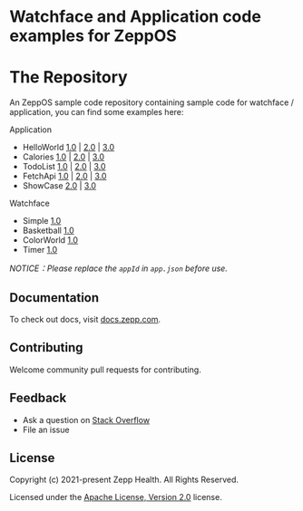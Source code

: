 # Watchface and Application code examples for ZeppOS

# The Repository

An ZeppOS sample code repository containing sample code for watchface / application, you can find some examples here:

Application

* HelloWorld [1.0](./application/1.0/hello-world) | [2.0](./application/2.0/hello-world)  | [3.0](./application/3.0/hello-world)
* Calories [1.0](./application/1.0/calories) | [2.0](./application/2.0/calories/) | [3.0](./application/3.0/calories/)
* TodoList [1.0](./application/1.0/todo-list) | [2.0](./application/2.0/todo-list) | [3.0](./application/3.0/todo-list)
* FetchApi [1.0](./application/1.0/fetch-api) | [2.0](./application/2.0/fetch-api) | [3.0](./application/3.0/fetch-api)
* ShowCase [2.0](./application/2.0/showcase) | [3.0](./application/3.0/3.0-feature)

Watchface

* Simple [1.0](./watchface/1.0/simple)
* Basketball [1.0](./watchface/1.0/basketball)
* ColorWorld [1.0](./watchface/1.0/color-world)
* Timer [1.0](./watchface/1.0/timer)

*NOTICE：Please replace the `appId` in `app.json` before use.*

## Documentation

To check out docs, visit [docs.zepp.com](https://docs.zepp.com/).

## Contributing

Welcome community pull requests for contributing.

## Feedback

* Ask a question on [Stack Overflow](https://stackoverflow.com/questions/tagged/ZeppOS)
* File an issue


## License

Copyright (c) 2021-present Zepp Health. All Rights Reserved.

Licensed under the [Apache License, Version 2.0](LICENSE.txt) license.
